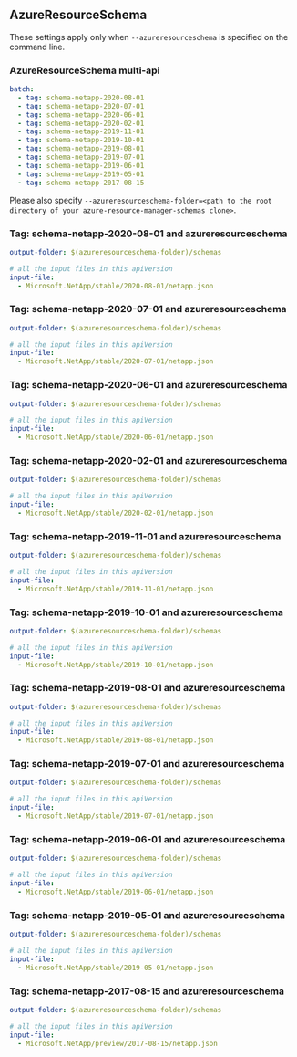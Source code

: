 ## AzureResourceSchema

These settings apply only when `--azureresourceschema` is specified on the command line.

### AzureResourceSchema multi-api

``` yaml $(azureresourceschema) && $(multiapi)
batch:
  - tag: schema-netapp-2020-08-01    
  - tag: schema-netapp-2020-07-01  
  - tag: schema-netapp-2020-06-01
  - tag: schema-netapp-2020-02-01
  - tag: schema-netapp-2019-11-01
  - tag: schema-netapp-2019-10-01
  - tag: schema-netapp-2019-08-01
  - tag: schema-netapp-2019-07-01
  - tag: schema-netapp-2019-06-01
  - tag: schema-netapp-2019-05-01
  - tag: schema-netapp-2017-08-15

```

Please also specify `--azureresourceschema-folder=<path to the root directory of your azure-resource-manager-schemas clone>`.

### Tag: schema-netapp-2020-08-01 and azureresourceschema

``` yaml $(tag) == 'schema-netapp-2020-08-01' && $(azureresourceschema)
output-folder: $(azureresourceschema-folder)/schemas

# all the input files in this apiVersion
input-file:
  - Microsoft.NetApp/stable/2020-08-01/netapp.json

```

### Tag: schema-netapp-2020-07-01 and azureresourceschema

``` yaml $(tag) == 'schema-netapp-2020-07-01' && $(azureresourceschema)
output-folder: $(azureresourceschema-folder)/schemas

# all the input files in this apiVersion
input-file:
  - Microsoft.NetApp/stable/2020-07-01/netapp.json

```

### Tag: schema-netapp-2020-06-01 and azureresourceschema

``` yaml $(tag) == 'schema-netapp-2020-06-01' && $(azureresourceschema)
output-folder: $(azureresourceschema-folder)/schemas

# all the input files in this apiVersion
input-file:
  - Microsoft.NetApp/stable/2020-06-01/netapp.json

```

### Tag: schema-netapp-2020-02-01 and azureresourceschema

``` yaml $(tag) == 'schema-netapp-2020-02-01' && $(azureresourceschema)
output-folder: $(azureresourceschema-folder)/schemas

# all the input files in this apiVersion
input-file:
  - Microsoft.NetApp/stable/2020-02-01/netapp.json

```

### Tag: schema-netapp-2019-11-01 and azureresourceschema

``` yaml $(tag) == 'schema-netapp-2019-11-01' && $(azureresourceschema)
output-folder: $(azureresourceschema-folder)/schemas

# all the input files in this apiVersion
input-file:
  - Microsoft.NetApp/stable/2019-11-01/netapp.json

```

### Tag: schema-netapp-2019-10-01 and azureresourceschema

``` yaml $(tag) == 'schema-netapp-2019-10-01' && $(azureresourceschema)
output-folder: $(azureresourceschema-folder)/schemas

# all the input files in this apiVersion
input-file:
  - Microsoft.NetApp/stable/2019-10-01/netapp.json

```

### Tag: schema-netapp-2019-08-01 and azureresourceschema

``` yaml $(tag) == 'schema-netapp-2019-08-01' && $(azureresourceschema)
output-folder: $(azureresourceschema-folder)/schemas

# all the input files in this apiVersion
input-file:
  - Microsoft.NetApp/stable/2019-08-01/netapp.json

```

### Tag: schema-netapp-2019-07-01 and azureresourceschema

``` yaml $(tag) == 'schema-netapp-2019-07-01' && $(azureresourceschema)
output-folder: $(azureresourceschema-folder)/schemas

# all the input files in this apiVersion
input-file:
  - Microsoft.NetApp/stable/2019-07-01/netapp.json

```

### Tag: schema-netapp-2019-06-01 and azureresourceschema

``` yaml $(tag) == 'schema-netapp-2019-06-01' && $(azureresourceschema)
output-folder: $(azureresourceschema-folder)/schemas

# all the input files in this apiVersion
input-file:
  - Microsoft.NetApp/stable/2019-06-01/netapp.json

```

### Tag: schema-netapp-2019-05-01 and azureresourceschema

``` yaml $(tag) == 'schema-netapp-2019-05-01' && $(azureresourceschema)
output-folder: $(azureresourceschema-folder)/schemas

# all the input files in this apiVersion
input-file:
  - Microsoft.NetApp/stable/2019-05-01/netapp.json

```

### Tag: schema-netapp-2017-08-15 and azureresourceschema

``` yaml $(tag) == 'schema-netapp-2017-08-15' && $(azureresourceschema)
output-folder: $(azureresourceschema-folder)/schemas

# all the input files in this apiVersion
input-file:
  - Microsoft.NetApp/preview/2017-08-15/netapp.json

```
